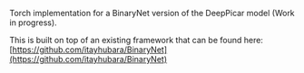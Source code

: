 Torch implementation for a BinaryNet version of the DeepPicar model (Work in progress).

This is built on top of an existing framework that can be found here:[https://github.com/itayhubara/BinaryNet](https://github.com/itayhubara/BinaryNet)
